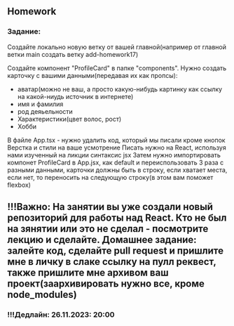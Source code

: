 ## Homework

### Задание:

Создайте локально новую ветку от вашей главной(например от главной ветки main создать ветку add-homework17)

Создайте компонент "ProfileCard" в папке "components". Нужно создать карточку с вашими данными(передавая их как пропсы):

- аватар(можно не ваш, а просто какую-нибудь картинку как ссылку на какой-ниудь источник в интернете)
- имя и фамилия
- род деяьельности
- Характеристики(цвет волос, рост)
- Хобби

В файле App.tsx - нужно удалить код, который мы писали кроме кнопок
Верстка и стили на ваше усмотрение
Писать нужно на React, используя нами изученный на ликции синтаксис jsx
Затем нужно импортировать компонет ProfileCard в App.jsx, как default и переиспользовать 3 раза с разными данными, карточки должны быть в строку, если хватает места, если нет, то переносить на следующую строку(в этом вам поможет flexbox)

## !!!Важно: На занятии вы уже создали новый репозиторий для работы над React. Кто не был на зянятии или это не сделал - посмотрите лекцию и сделайте. Домашнее задание: залейте код, сделайте pull request и пришлите мне в личку в слаке ссылку на пулл реквест, также пришлите мне архивом ваш проект(заархивировать нужно все, кроме node_modules)

### !!!Дедлайн: 26.11.2023: 20:00
